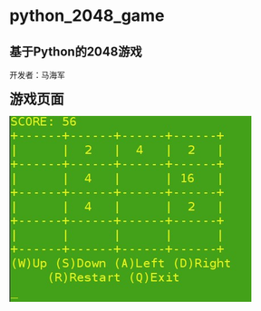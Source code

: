 # python_2048_game
## 基于Python的2048游戏

开发者：马海军  

<font size = 5>**游戏页面**</font>

![游戏页面](https://github.com/HaijunMa/python_2048_game/blob/master/1.jpg)
